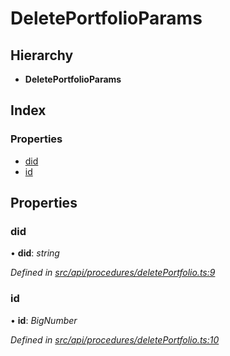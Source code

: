 # DeletePortfolioParams

## Hierarchy

* **DeletePortfolioParams**

## Index

### Properties

* [did](deleteportfolioparams.md#did)
* [id](deleteportfolioparams.md#id)

## Properties

### did

• **did**: _string_

_Defined in_ [_src/api/procedures/deletePortfolio.ts:9_](https://github.com/PolymathNetwork/polymesh-sdk/blob/7362b318/src/api/procedures/deletePortfolio.ts#L9)

### id

• **id**: _BigNumber_

_Defined in_ [_src/api/procedures/deletePortfolio.ts:10_](https://github.com/PolymathNetwork/polymesh-sdk/blob/7362b318/src/api/procedures/deletePortfolio.ts#L10)


